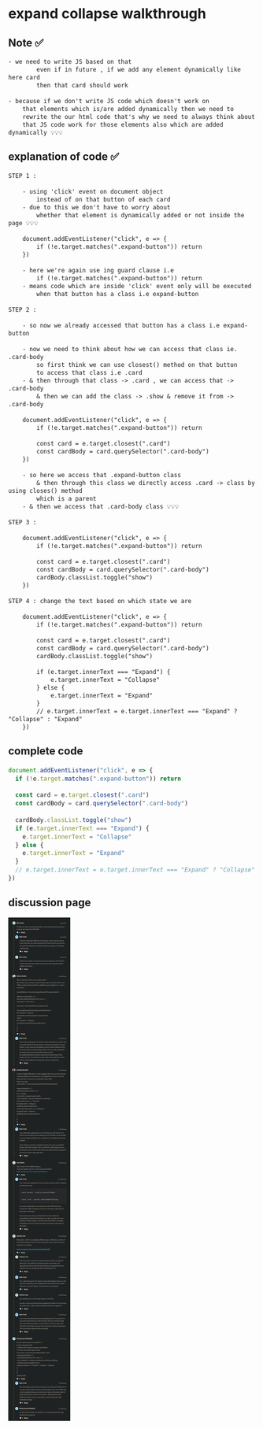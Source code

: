 # expand collapse walkthrough 

## Note ✅ 

    - we need to write JS based on that 
            even if in future , if we add any element dynamically like here card 
            then that card should work

    - because if we don't write JS code which doesn't work on 
        that elements which is/are added dynamically then we need to 
        rewrite the our html code that's why we need to always think about 
        that JS code work for those elements also which are added dynamically 💡💡💡

## explanation of code ✅

    STEP 1 : 

        - using 'click' event on document object 
            instead of on that button of each card 
        - due to this we don't have to worry about 
            whether that element is dynamically added or not inside the page 💡💡💡

        document.addEventListener("click", e => {
            if (!e.target.matches(".expand-button")) return
        })

        - here we're again use ing guard clause i.e
            if (!e.target.matches(".expand-button")) return
        - means code which are inside 'click' event only will be executed 
            when that button has a class i.e expand-button

    STEP 2 : 

        - so now we already accessed that button has a class i.e expand-button

        - now we need to think about how we can access that class ie. .card-body
            so first think we can use closest() method on that button 
            to access that class i.e .card
        - & then through that class -> .card , we can access that -> .card-body
            & then we can add the class -> .show & remove it from -> .card-body 

        document.addEventListener("click", e => {
            if (!e.target.matches(".expand-button")) return

            const card = e.target.closest(".card")
            const cardBody = card.querySelector(".card-body")
        })

        - so here we access that .expand-button class  
            & then through this class we directly access .card -> class by using closes() method 
            which is a parent 
        - & then we access that .card-body class 💡💡💡

    STEP 3 : 

        document.addEventListener("click", e => {
            if (!e.target.matches(".expand-button")) return

            const card = e.target.closest(".card")
            const cardBody = card.querySelector(".card-body")
            cardBody.classList.toggle("show")
        })

    STEP 4 : change the text based on which state we are 

        document.addEventListener("click", e => {
            if (!e.target.matches(".expand-button")) return

            const card = e.target.closest(".card")
            const cardBody = card.querySelector(".card-body")
            cardBody.classList.toggle("show")

            if (e.target.innerText === "Expand") {
                e.target.innerText = "Collapse"
            } else {
                e.target.innerText = "Expand"
            }
            // e.target.innerText = e.target.innerText === "Expand" ? "Collapse" : "Expand"
        })

## complete code 

```js
document.addEventListener("click", e => {
  if (!e.target.matches(".expand-button")) return

  const card = e.target.closest(".card")
  const cardBody = card.querySelector(".card-body")

  cardBody.classList.toggle("show")
  if (e.target.innerText === "Expand") {
    e.target.innerText = "Collapse"
  } else {
    e.target.innerText = "Expand"
  }
  // e.target.innerText = e.target.innerText === "Expand" ? "Collapse" : "Expand"
})
```

## discussion page

!["expand collapse walkthrough"](../../all-chats-pics-of-lectures/1-beginner-JS-course-chats-pics/67-expand-collapse-walkthrough.png "expand collapse walkthrough")


